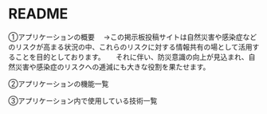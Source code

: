 # README
①アプリケーションの概要
　→この掲示板投稿サイトは自然災害や感染症などのリスクが高まる状況の中、これらのリスクに対する情報共有の場として活用することを目的としております。
　 それに伴い、防災意識の向上が見込まれ、自然災害や感染症のリスクへの逓減にも大きな役割を果たせます。

②アプリケーションの機能一覧


③アプリケーション内で使用している技術一覧